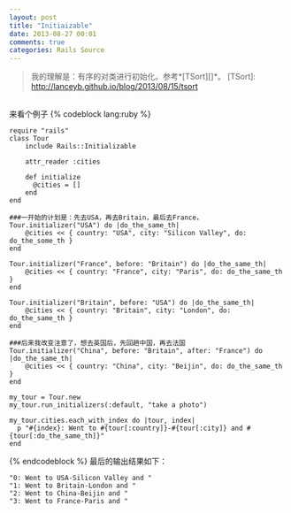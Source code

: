 ```yaml
---
layout: post
title: "Initiaizable"
date: 2013-08-27 00:01
comments: true
categories: Rails Source
---
```

>我的理解是：有序的对类进行初始化。参考*[TSort][]*。
  [TSort]: http://lanceyb.github.io/blog/2013/08/15/tsort
    
<br />
来看个例子
{% codeblock lang:ruby %}

	require "rails"
	class Tour
		include Rails::Initializable

		attr_reader :cities
		
		def initialize
		  @cities = []
		end
	end
	
	###一开始的计划是：先去USA，再去Britain，最后去France，
	Tour.initializer("USA") do |do_the_same_th|
		@cities << { country: "USA", city: "Silicon Valley", do: do_the_some_th }
	end
	
	Tour.initializer("France", before: "Britain") do |do_the_same_th|
	    @cities << { country: "France", city: "Paris", do: do_the_same_th }
	end
	
	Tour.initializer("Britain", before: "USA") do |do_the_same_th|
	    @cities << { country: "Britain", city: "London", do: do_the_same_th }
	end
	
	###后来我改变注意了，想去英国后，先回趟中国，再去法国
	Tour.initializer("China", before: "Britain", after: "France") do |do_the_same_th|
	    @cities << { country: "China", city: "Beijin", do: do_the_same_th }
	end
	
	my_tour = Tour.new
	my_tour.run_initializers(:default, "take a photo")
	
	my_tour.cities.each_with_index do |tour, index|
	  p "#{index}: Went to #{tour[:country]}-#{tour[:city]} and #{tour[:do_the_same_th]}"
	end
{% endcodeblock %}
最后的输出结果如下：

	"0: Went to USA-Silicon Valley and "
	"1: Went to Britain-London and "
	"2: Went to China-Beijin and "
	"3: Went to France-Paris and "